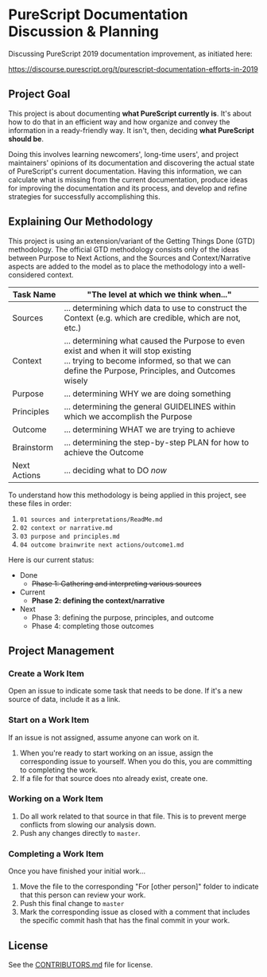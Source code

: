 # PureScript Documentation Discussion & Planning

Discussing PureScript 2019 documentation improvement, as initiated here:

https://discourse.purescript.org/t/purescript-documentation-efforts-in-2019

## Project Goal

This project is about documenting **what PureScript currently is**. It's about how to do that in an efficient way and how organize and convey the information in a ready-friendly way. It isn't, then, deciding **what PureScript should be**.

Doing this involves learning newcomers', long-time users', and project maintainers' opinions of its documentation and discovering the actual state of PureScript's current documentation. Having this information, we can calculate what is missing from the current documentation, produce ideas for improving the documentation and its process, and develop and refine strategies for successfully accomplishing this.

## Explaining Our Methodology

This project is using an extension/variant of the Getting Things Done (GTD) methodology. The official GTD methodology consists only of the ideas between Purpose to Next Actions, and the Sources and Context/Narrative aspects are added to the model as to place the methodology into a well-considered context.

| Task Name | "The level at which we think when..." |
| - | - |
| Sources | ... determining which data to use to construct the Context (e.g. which are credible, which are not, etc.)
| Context | ... determining what caused the Purpose to even exist and when it will stop existing<br>... trying to become informed, so that we can define the Purpose, Principles, and Outcomes wisely
| Purpose | ... determining WHY we are doing something
| Principles | ... determining the general GUIDELINES within which we accomplish the Purpose
| Outcome | ... determining WHAT we are trying to achieve
| Brainstorm | ... determining the step-by-step PLAN for how to achieve the Outcome
| Next Actions | ... deciding what to DO *now*

To understand how this methodology is being applied in this project, see these files in order:

1. `01 sources and interpretations/ReadMe.md`
2. `02 context or narrative.md`
3. `03 purpose and principles.md`
4. `04 outcome brainwrite next actions/outcome1.md`

Here is our current status:
- Done
    - <del>Phase 1: Gathering and interpreting various sources</del>
- Current
    - **Phase 2: defining the context/narrative**
- Next
    - Phase 3: defining the purpose, principles, and outcome
    - Phase 4: completing those outcomes

## Project Management

### Create a Work Item

Open an issue to indicate some task that needs to be done. If it's a new source of data, include it as a link.

### Start on a Work Item

If an issue is not assigned, assume anyone can work on it.

1. When you're ready to start working on an issue, assign the corresponding issue to yourself. When you do this, you are committing to completing the work.
2. If a file for that source does nto already exist, create one.

### Working on a Work Item

1. Do all work related to that source in that file. This is to prevent merge conflicts from slowing our analysis down.
2. Push any changes directly to `master`.

### Completing a Work Item

Once you have finished your initial work...
1. Move the file to the corresponding "For [other person]" folder to indicate that this person can review your work.
2. Push this final change to `master`
3. Mark the corresponding issue as closed with a comment that includes the specific commit hash that has the final commit in your work.

## License

See the [CONTRIBUTORS.md](CONTRIBUTORS.md) file for license.
